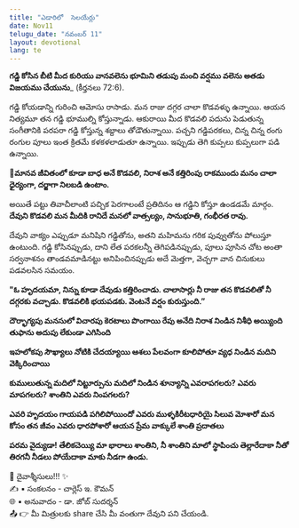```yaml
---
title: "ఎడారిలో  సెలయేర్లు"
date: Nov11
telugu_date: "నవంబర్ 11"
layout: devotional
lang: te
---
```


**గడ్డి కోసిన బీటి మీద కురియు వానవలెను భూమిని తడుపు మంచి వర్షము వలెను అతడు విజయము చేయును**_ (కీర్తనలు 72:6). 

గడ్డి కోయడాన్ని గురించి ఆమోసు రాసాడు. మన రాజు దగ్గర చాలా కొడవళ్ళు ఉన్నాయి. ఆయన నిత్యమూ తన గడ్డి భూముల్ని కోస్తున్నాడు. ఆకురాయి మీద కొడవలి పదును పెడుతున్న సంగీతానికి పరపరా గడ్డి కోస్తున్న శబ్దాలు తోడౌతున్నాయి. పచ్చని గడ్డిపరకలు, చిన్న చిన్న రంగు రంగుల పూలు ఇంత క్రితమే కళకళలాడుతూ ఉన్నాయి. ఇప్పుడు తెగి కుప్పలు కుప్పలుగా పడి ఉన్నాయి. 

**📖మానవ జీవితంలో కూడా బాధ అనే కొడవలి, నిరాశ అనే కత్తిరింపు రాకముందు మనం చాలా ధైర్యంగా, దర్జాగా నిలబడి ఉంటాం.**

అయితే పట్టు తివాచీలాంటి పచ్చిక పెరగాలంటే ప్రతిదినం ఆ గడ్డిని కోస్తూ ఉండడమే మార్గం. 
**దేవుని కొడవలి మన మీదికి రానిదే మనలో వాత్సల్యం, సానుభూతి, గంభీరత రావు.**

 దేవుని వాక్యం ఎప్పుడూ మనిషిని గడ్డితోను, అతని మహిమను గరిక పువ్వుతోను పోలుస్తూ ఉంటుంది. గడ్డి కోసినప్పుడు, దాని లేత పరకలన్నీ తెగిపడినప్పుడు, పూలు పూసిన చోట అంతా సర్వనాశనం తాండవమాడినట్టు అనిపించినప్పుడు అదే మెత్తగా, వెచ్చగా వాన చినుకులు పడవలసిన సమయం.

**"ఓ హృదయమా, నిన్ను కూడా దేవుడు కత్తిరించాడు. చాలాసార్లు నీ రాజు తన కొడవలితో నీ దగ్గరకు వచ్చాడు. కొడవలికి భయపడకు. వెంటనే వర్షం కురుస్తుంది.”**

**దౌర్భాగ్యపు మనసులో విచారపు కెరటాలు పొంగాయి రేపు అనేది నిరాశ నిండిన నిశీధి అయ్యింది తుఫాను అదుపు లేకుండా ఎగిసింది**

**ఇహలోకపు సౌఖ్యాలు నోటికి చేదయ్యాయి ఆశలు పేలవంగా కూలిపోతూ వ్యధ నిండిన మదిని వెక్కిరించాయి**

**కుములుతున్న మదిలో నిట్టూర్పును మదిలో నిండిన శూన్యాన్ని ఎవరాపగలరు? ఎవరు మాపగలరు? శాంతిని ఎవరు నింపగలరు?**

**ఎవరి హృదయం గాయపడి పగిలిపోయిందో ఎవరు ముళ్ళకిరీటధారియై సిలువ మోశారో మన కోసం తన జీవం ఎవరు ధారపోశారో ఆయన ప్రేమ వాక్కులే శాంతి ప్రదాతలు**

**పరమ వైద్యుడా! తేలికచెయ్యి మా భారాలు శాంతిని, నీ శాంతిని మాలో స్థాపించు తెల్లారేదాకా నీతో తిరగనీ నీడలు పోయేదాకా మాకు నీడగా ఉండు.**

<div class="blessing">🙏 <span class="bless-text">దైవాశ్శీసులు!!!</span> ✨</div>

<div class="credit">✍️ <span class="credit-text">▪ సంకలనం - చార్లెస్ ఇ. కౌమన్</span></div>
<div class="credit">🌐 <span class="credit-text">▪ అనువాదం - డా. జోబ్ సుదర్శన్</span></div>


<div class="share">📤 👉 <span class="share-text">మీ మిత్రులకు share చేసి మీ వంతుగా దేవుని పని చేయండి.</span></div>
